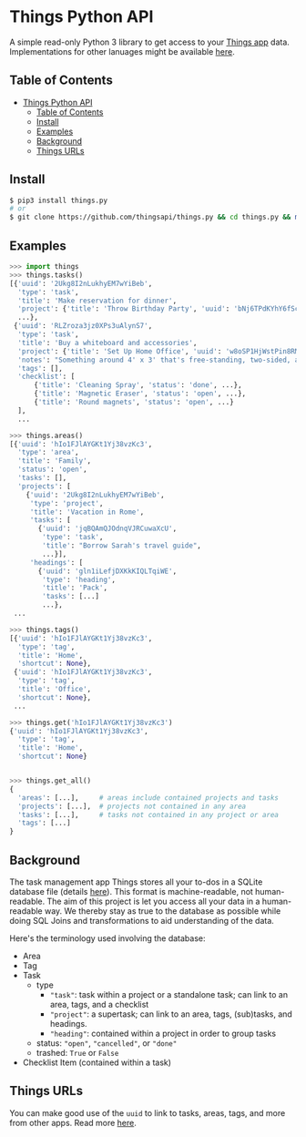 # Things Python API

A simple read-only Python 3 library to get access to your [Things app](https://culturedcode.com/things) data. Implementations for other lanuages might be available [here](https://github.com/thingsapi).

## Table of Contents

- [Things Python API](#things-python-api)
  - [Table of Contents](#table-of-contents)
  - [Install](#install)
  - [Examples](#examples)
  - [Background](#background)
  - [Things URLs](#things-urls)

## Install

```sh
$ pip3 install things.py
# or
$ git clone https://github.com/thingsapi/things.py && cd things.py && make install
```

## Examples

```python
>>> import things
>>> things.tasks()
[{'uuid': '2Ukg8I2nLukhyEM7wYiBeb',
  'type': 'task',
  'title': 'Make reservation for dinner',
  'project': {'title': 'Throw Birthday Party', 'uuid': 'bNj6TPdKYhY6fScvXWVRDX'},
  ...},
 {'uuid': 'RLZroza3jz0XPs3uAlynS7',
  'type': 'task',
  'title': 'Buy a whiteboard and accessories',
  'project': {'title': 'Set Up Home Office', 'uuid': 'w8oSP1HjWstPin8RMaJOtB'},
  'notes': "Something around 4' x 3' that's free-standing, two-sided, and magnetic.",
  'tags': [],
  'checklist': [
      {'title': 'Cleaning Spray', 'status': 'done', ...},
      {'title': 'Magnetic Eraser', 'status': 'open', ...},
      {'title': 'Round magnets', 'status': 'open', ...}
  ],
  ...

>>> things.areas()
[{'uuid': 'hIo1FJlAYGKt1Yj38vzKc3',
  'type': 'area',
  'title': 'Family',
  'status': 'open',
  'tasks': [],
  'projects': [
    {'uuid': '2Ukg8I2nLukhyEM7wYiBeb',
     'type': 'project',
     'title': 'Vacation in Rome',
     'tasks': [
       {'uuid': 'jqBQAmQJOdnqVJRCuwaXcU',
        'type': 'task',
        'title': "Borrow Sarah's travel guide",
        ...}],
     'headings': [
       {'uuid': 'gln1iLefjDXKkKIQLTqiWE',
        'type': 'heading',
        'title': 'Pack',
        'tasks': [...]
        ...},
 ...

>>> things.tags()
[{'uuid': 'hIo1FJlAYGKt1Yj38vzKc3',
  'type': 'tag',
  'title': 'Home',
  'shortcut': None},
 {'uuid': 'hIo1FJlAYGKt1Yj38vzKc3',
  'type': 'tag',
  'title': 'Office',
  'shortcut': None},
 ...

>>> things.get('hIo1FJlAYGKt1Yj38vzKc3')
{'uuid': 'hIo1FJlAYGKt1Yj38vzKc3',
  'type': 'tag',
  'title': 'Home',
  'shortcut': None}


>>> things.get_all()
{
  'areas': [...],     # areas include contained projects and tasks
  'projects': [...],  # projects not contained in any area
  'tasks': [...],     # tasks not contained in any project or area
  'tags': [...]
}
```

## Background

The task management app Things stores all your to-dos in a SQLite database file (details [here](https://culturedcode.com/things/support/articles/2982272/#get-the-things-3-database-file)). This format is machine-readable, not human-readable. The aim of this project is let you access all your data in a human-readable way. We thereby stay as true to the database as possible while doing SQL Joins and transformations to aid understanding of the data.

Here's the terminology used involving the database:

- Area
- Tag
- Task
  - type
    - `"task"`: task within a project or a standalone task; can link to an area, tags, and a checklist
    - `"project"`: a supertask; can link to an area, tags, (sub)tasks, and headings.
    - `"heading"`: contained within a project in order to group tasks
  - status:  `"open"`,  `"cancelled"`, or `"done"`
  - trashed: `True` or `False`
- Checklist Item (contained within a task)

## Things URLs

You can make good use of the `uuid` to link to tasks, areas, tags, and more from other apps. Read more [here](https://culturedcode.com/things/blog/2018/02/hey-things/).
